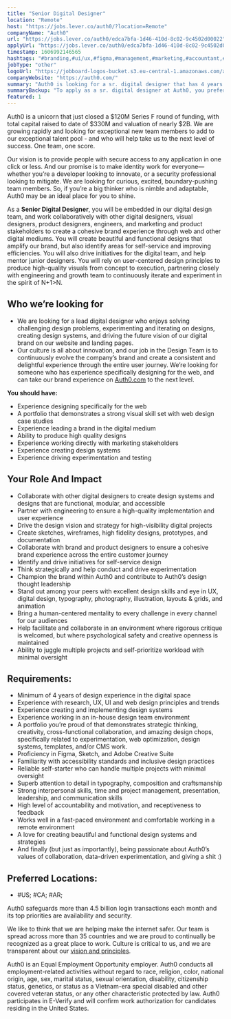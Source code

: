 ```yaml
---
title: "Senior Digital Designer"
location: "Remote"
host: "https://jobs.lever.co/auth0/?location=Remote"
companyName: "Auth0"
url: "https://jobs.lever.co/auth0/edca7bfa-1d46-410d-8c02-9c4502d00022"
applyUrl: "https://jobs.lever.co/auth0/edca7bfa-1d46-410d-8c02-9c4502d00022/apply"
timestamp: 1606992146565
hashtags: "#branding,#ui/ux,#figma,#management,#marketing,#accountant,#photoshop,#office,#optimization,#devsec"
jobType: "other"
logoUrl: "https://jobboard-logos-bucket.s3.eu-central-1.amazonaws.com/auth0"
companyWebsite: "https://auth0.com/"
summary: "Auth0 is looking for a sr. digital designer that has 4 years of design experience in the digital space."
summaryBackup: "To apply as a sr. digital designer at Auth0, you preferably need to have some knowledge of: #branding, #devsec, #ui/ux."
featured: 1
---
```


Auth0 is a unicorn that just closed a $120M Series F round of funding, with total capital raised to date of $330M and valuation of nearly $2B. We are growing rapidly and looking for exceptional new team members to add to our exceptional talent pool - and who will help take us to the next level of success. One team, one score. 

Our vision is to provide people with secure access to any application in one click or less. And our promise is to make identity work for everyone—whether you’re a developer looking to innovate, or a security professional looking to mitigate. We are looking for curious, excited, boundary-pushing team members. So, if you’re a big thinker who is nimble and adaptable, Auth0 may be an ideal place for you to shine.

As a **Senior Digital Designer**, you will be embedded in our digital design team, and work collaboratively with other digital designers, visual designers, product designers, engineers, and marketing and product stakeholders to create a cohesive brand experience through web and other digital mediums. You will create beautiful and functional designs that amplify our brand, but also identify areas for self-service and improving efficiencies. You will also drive initiatives for the digital team, and help mentor junior designers. You will rely on user-centered design principles to produce high-quality visuals from concept to execution, partnering closely with engineering and growth team to continuously iterate and experiment in the spirit of N+1>N. 

## Who we’re looking for

*   We are looking for a lead digital designer who enjoys solving challenging design problems, experimenting and iterating on designs, creating design systems, and driving the future vision of our digital brand on our website and landing pages. 
*   Our culture is all about innovation, and our job in the Design Team is to continuously evolve the company’s brand and create a consistent and delightful experience through the entire user journey. We’re looking for someone who has experience specifically designing for the web, and can take our brand experience on [Auth0.com](http://www.auth0.com) to the next level. 

**You should have:** 

*   Experience designing specifically for the web
*   A portfolio that demonstrates a strong visual skill set with web design case studies
*   Experience leading a brand in the digital medium
*   Ability to produce high quality designs 
*   Experience working directly with marketing stakeholders
*   Experience creating design systems 
*   Experience driving experimentation and testing

## Your Role And Impact

*   Collaborate with other digital designers to create design systems and designs that are functional, modular, and accessible
*   Partner with engineering to ensure a high-quality implementation and user experience
*   Drive the design vision and strategy for high-visibility digital projects
*   Create sketches, wireframes, high fidelity designs, prototypes, and documentation
*   Collaborate with brand and product designers to ensure a cohesive brand experience across the entire customer journey
*   Identify and drive initiatives for self-service design
*   Think strategically and help conduct and drive experimentation 
*   Champion the brand within Auth0 and contribute to Auth0’s design thought leadership
*   Stand out among your peers with excellent design skills and eye in UX, digital design, typography, photography, illustration, layouts & grids, and animation
*   Bring a human-centered mentality to every challenge in every channel for our audiences
*   Help facilitate and collaborate in an environment where rigorous critique is welcomed, but where psychological safety and creative openness is maintained
*   Ability to juggle multiple projects and self-prioritize workload with minimal oversight

## Requirements:

*   Minimum of 4 years of design experience in the digital space
*   Experience with research, UX, UI and web design principles and trends
*   Experience creating and implementing design systems 
*   Experience working in an in-house design team environment
*   A portfolio you’re proud of that demonstrates strategic thinking, creativity, cross-functional collaboration, and amazing design chops, specifically related to experimentation, web optimization, design systems, templates, and/or CMS work.
*   Proficiency in Figma, Sketch, and Adobe Creative Suite
*   Familiarity with accessibility standards and inclusive design practices 
*   Reliable self-starter who can handle multiple projects with minimal oversight
*   Superb attention to detail in typography, composition and craftsmanship
*   Strong interpersonal skills, time and project management, presentation, leadership, and communication skills
*   High level of accountability and motivation, and receptiveness to feedback
*   Works well in a fast-paced environment and comfortable working in a remote environment
*   A love for creating beautiful and functional design systems and strategies
*   And finally (but just as importantly), being passionate about Auth0’s values of collaboration, data-driven experimentation, and giving a shit :)

## Preferred Locations:

*   #US; #CA; #AR;

Auth0 safeguards more than 4.5 billion login transactions each month and its top priorities are availability and security.

We like to think that we are helping make the internet safer. Our team is spread across more than 35 countries and we are proud to continually be recognized as a great place to work. Culture is critical to us, and we are transparent about our [vision and principles](https://auth0.com/blog/the-developer-first-identity-platform-auth0-story-and-future). 

Auth0 is an Equal Employment Opportunity employer. Auth0 conducts all employment-related activities without regard to race, religion, color, national origin, age, sex, marital status, sexual orientation, disability, citizenship status, genetics, or status as a Vietnam-era special disabled and other covered veteran status, or any other characteristic protected by law. Auth0 participates in E-Verify and will confirm work authorization for candidates residing in the United States.
